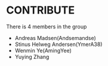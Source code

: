 # CONTRIBUTE
There is 4 members in the group
+ Andreas Madsen(Andsemandse)
+ Stinus Helweg Andersen(YmerA38)
+ Wenmin Ye(AmingYee)
+ Yuying Zhang